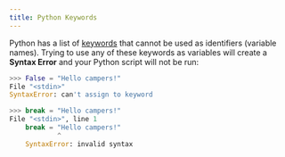 ```yaml
---
title: Python Keywords
---
```

Python has a list of <a href='https://docs.python.org/3/reference/lexical_analysis.html#keywords' target='_blank' rel='nofollow'>keywords</a> that cannot be used as identifiers (variable names). Trying to use any of these keywords as variables will create a <b>Syntax Error</b> and your Python script will not be run:

```python
>>> False = "Hello campers!"
File "<stdin>"
SyntaxError: can't assign to keyword
```

```python
>>> break = "Hello campers!"
File "<stdin>", line 1
    break = "Hello campers!"
            ^
    SyntaxError: invalid syntax
```
